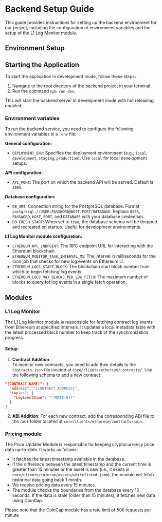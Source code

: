 # Backend Setup Guide

This guide provides instructions for setting up the backend environment for our project, including the configuration of environment variables and the setup of the L1 Log Monitor module.

## Environment Setup

## Starting the Application

To start the application in development mode, follow these steps:

1. Navigate to the root directory of the backend project in your terminal.
2. Run the command `npm run dev`.

This will start the backend server in development mode with hot reloading enabled.

### Environment variables

To run the backend service, you need to configure the following environment variables in a `.env` file:

**General configuration:**

- `DEPLOYMENT_ENV`: Specifies the deployment environment (e.g., `local`, `development`, `staging`, `production`). Use `local` for local development setups.

**API configuration:**

- `API_PORT`: The port on which the backend API will be served. Default is `3005`.

**Database configuration:**

- `DB_URI`: Connection string for the PostgreSQL database. Format: `postgresql://USER:PASSWORD@HOST:PORT/DATABASE`. Replace `USER`, `PASSWORD`, `HOST`, `PORT`, and `DATABASE` with your database credentials.
- `DB_FRESH_START`: When set to `true`, the database schema will be dropped and recreated on startup. Useful for development environments.

**L1 Log Monitor module configuration:**

- `ETHEREUM_RPC_ENDPOINT`: The RPC endpoint URL for interacting with the Ethereum blockchain.
- `ETHEREUM_MONITOR_TASK_INTERVAL_MS`: The interval in milliseconds for the cron job that checks for new log events on Ethereum L1.
- `ETHEREUM_LOGS_START_BLOCK`: The blockchain start block number from which to begin fetching log events.
- `ETHEREUM_LOGS_MAX_BLOCKS_PER_LOG_FETCH`: The maximum number of blocks to query for log events in a single fetch operation.

## Modules

### L1 Log Monitor

The L1 Log Monitor module is responsible for fetching contract log events from Ethereum at specified intervals. It updates a local metadata table with the latest processed block number to keep track of the synchronization progress.

#### Setup:

1. **Contract Addition**:  
   To monitor new contracts, you need to add their details to the `contracts.json` file located at `core/clients/ethereum/contracts/`. Use the following schema to add a new contract:

```json
"[CONTRACT NAME]": {
  "address": "[CONTRACT ADDRESS]",
  "topics": {
    "LogEventName": "[TOPIC[0]]"
  }
}
```

2. **ABI Addition**: For each new contract, add the corresponding ABI file to the `/abi` folder located at `core/clients/ethereum/contracts/abis`.

### Pricing module

The Price Updater Module is responsible for keeping cryptocurrency price data up-to-date. It works as follows:

- It fetches the latest timestamp available in the database.
- If the difference between the latest timestamp and the current time is greater than 15 minutes or the asset is new (i.e., it exists in `core/clients/coincap/assets/whitelisted.json`), the module will fetch historical data going back 1 month.
- We receive pricing data every 15 minutes.
- The module checks the boundaries from the database every 10 seconds. If the data is stale (older than 15 minutes), it fetches new data using CoinCap.

Please note that the CoinCap module has a rate limit of 500 requests per minute
